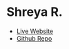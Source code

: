 # Shreya R.
- [Live Website](https://srathaurgh.github.io/Final-Project/)
- [Github Repo](https://github.com/srathaurgh/Final-Project)
 

